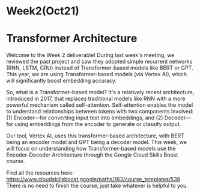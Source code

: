 # Week2(Oct21) 
# Transformer Architecture

Welcome to the Week 2 deliverable! During last week's meeting, we reviewed the past project and saw they adopted simple recurrent networks (RNN, LSTM, GRU) instead of Transformer-based models like BERT or GPT. This year, we are using Transformer-based models (via Vertex AI), which will significantly boost embedding accuracy.

So, what is a Transformer-based model? It's a relatively recent architecture, introduced in 2017, that replaces traditional models like RNN with a more powerful mechanism called self-attention. Self-attention enables the model to understand relationships between tokens with two components involved: (1) Encoder—for converting input text into embeddings, and (2) Decoder—for using embeddings from the encoder to generate or classify output.

Our tool, Vertex AI, uses this transformer-based architecture, with BERT being an encoder model and GPT being a decoder model. This week, we will focus on understanding how Transformer-based models use the Encoder-Decoder Architecture through the Google Cloud Skills Boost course.

Find all the resources here: https://www.cloudskillsboost.google/paths/183/course_templates/538
There is no need to finish the course, just take whatever is helpful to you.

